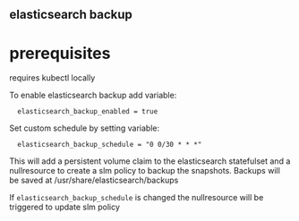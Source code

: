 

## elasticsearch backup

# prerequisites
requires kubectl locally

To enable elasticsearch backup add variable:

```
  elasticsearch_backup_enabled = true
```

Set custom schedule by setting variable:
```
  elasticsearch_backup_schedule = "0 0/30 * * *"
```

This will add a persistent volume claim to the elasticsearch statefulset and a nullresource to create a slm policy to backup the snapshots.
Backups will be saved at /usr/share/elasticsearch/backups

If `elasticsearch_backup_schedule` is changed the nullresource will be triggered to update slm policy


